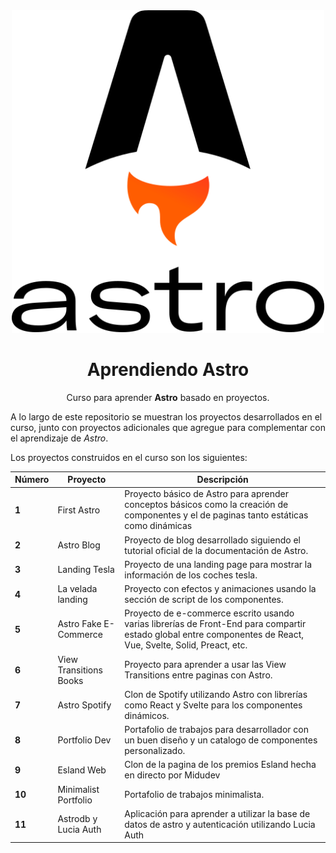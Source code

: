 <div align="center">
<img alt="Curso de React js desde cero y con proyectos" src="./assets/astro.svg" width="500" />

# Aprendiendo Astro

Curso para aprender **Astro** basado en proyectos.

</div>

A lo largo de este repositorio se muestran los proyectos desarrollados en el curso, junto con proyectos adicionales que agregue para complementar con el aprendizaje de _Astro_.

Los proyectos construidos en el curso son los siguientes:

| Número | Proyecto               | Descripción                                                                                                                                                   |
| ------ | ---------------------- | ------------------------------------------------------------------------------------------------------------------------------------------------------------- |
| **1**  | First Astro            | Proyecto básico de Astro para aprender conceptos básicos como la creación de componentes y el de paginas tanto estáticas como dinámicas                       |
| **2**  | Astro Blog             | Proyecto de blog desarrollado siguiendo el tutorial oficial de la documentación de Astro.                                                                     |
| **3**  | Landing Tesla          | Proyecto de una landing page para mostrar la información de los coches tesla.                                                                                 |
| **4**  | La velada landing      | Proyecto con efectos y animaciones usando la sección de script de los componentes.                                                                            |
| **5**  | Astro Fake E-Commerce  | Proyecto de e-commerce escrito usando varias librerías de Front-End para compartir estado global entre componentes de React, Vue, Svelte, Solid, Preact, etc. |
| **6**  | View Transitions Books | Proyecto para aprender a usar las View Transitions entre paginas con Astro.                                                                                   |
| **7**  | Astro Spotify          | Clon de Spotify utilizando Astro con librerías como React y Svelte para los componentes dinámicos.                                                            |
| **8**  | Portfolio Dev          | Portafolio de trabajos para desarrollador con un buen diseño y un catalogo de componentes personalizado.                                                      |
| **9**  | Esland Web             | Clon de la pagina de los premios Esland hecha en directo por Midudev                                                                                          |
| **10** | Minimalist Portfolio   | Portafolio de trabajos minimalista.                                                                                                                           |
| **11** | Astrodb y Lucia Auth   | Aplicación para aprender a utilizar la base de datos de astro y autenticación utilizando Lucia Auth                                                           |
